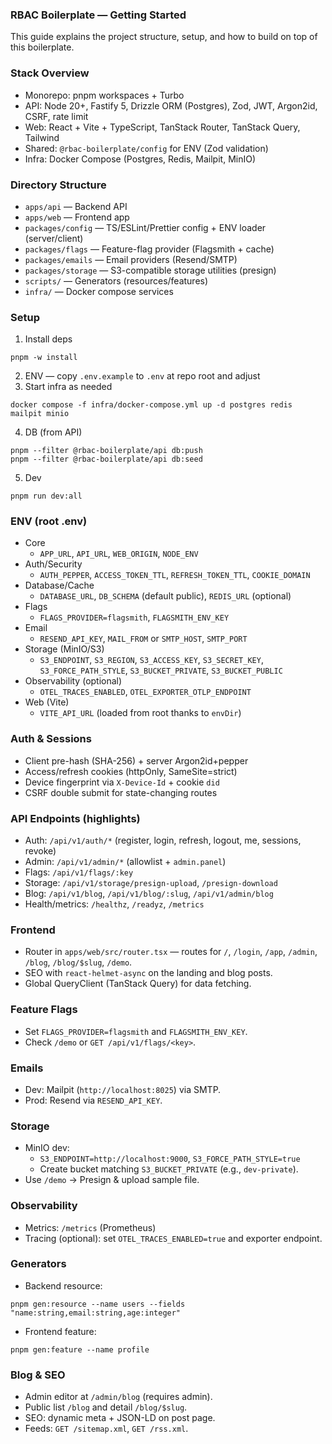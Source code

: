 ### RBAC Boilerplate — Getting Started

This guide explains the project structure, setup, and how to build on top of this boilerplate.

### Stack Overview

- Monorepo: pnpm workspaces + Turbo
- API: Node 20+, Fastify 5, Drizzle ORM (Postgres), Zod, JWT, Argon2id, CSRF, rate limit
- Web: React + Vite + TypeScript, TanStack Router, TanStack Query, Tailwind
- Shared: `@rbac-boilerplate/config` for ENV (Zod validation)
- Infra: Docker Compose (Postgres, Redis, Mailpit, MinIO)

### Directory Structure

- `apps/api` — Backend API
- `apps/web` — Frontend app
- `packages/config` — TS/ESLint/Prettier config + ENV loader (server/client)
- `packages/flags` — Feature-flag provider (Flagsmith + cache)
- `packages/emails` — Email providers (Resend/SMTP)
- `packages/storage` — S3-compatible storage utilities (presign)
- `scripts/` — Generators (resources/features)
- `infra/` — Docker compose services

### Setup

1. Install deps

```
pnpm -w install
```

2. ENV — copy `.env.example` to `.env` at repo root and adjust
3. Start infra as needed

```
docker compose -f infra/docker-compose.yml up -d postgres redis mailpit minio
```

4. DB (from API)

```
pnpm --filter @rbac-boilerplate/api db:push
pnpm --filter @rbac-boilerplate/api db:seed
```

5. Dev

```
pnpm run dev:all
```

### ENV (root .env)

- Core
  - `APP_URL`, `API_URL`, `WEB_ORIGIN`, `NODE_ENV`
- Auth/Security
  - `AUTH_PEPPER`, `ACCESS_TOKEN_TTL`, `REFRESH_TOKEN_TTL`, `COOKIE_DOMAIN`
- Database/Cache
  - `DATABASE_URL`, `DB_SCHEMA` (default public), `REDIS_URL` (optional)
- Flags
  - `FLAGS_PROVIDER=flagsmith`, `FLAGSMITH_ENV_KEY`
- Email
  - `RESEND_API_KEY`, `MAIL_FROM` or `SMTP_HOST`, `SMTP_PORT`
- Storage (MinIO/S3)
  - `S3_ENDPOINT`, `S3_REGION`, `S3_ACCESS_KEY`, `S3_SECRET_KEY`, `S3_FORCE_PATH_STYLE`, `S3_BUCKET_PRIVATE`, `S3_BUCKET_PUBLIC`
- Observability (optional)
  - `OTEL_TRACES_ENABLED`, `OTEL_EXPORTER_OTLP_ENDPOINT`
- Web (Vite)
  - `VITE_API_URL` (loaded from root thanks to `envDir`)

### Auth & Sessions

- Client pre-hash (SHA-256) + server Argon2id+pepper
- Access/refresh cookies (httpOnly, SameSite=strict)
- Device fingerprint via `X-Device-Id` + cookie `did`
- CSRF double submit for state-changing routes

### API Endpoints (highlights)

- Auth: `/api/v1/auth/*` (register, login, refresh, logout, me, sessions, revoke)
- Admin: `/api/v1/admin/*` (allowlist + `admin.panel`)
- Flags: `/api/v1/flags/:key`
- Storage: `/api/v1/storage/presign-upload`, `/presign-download`
- Blog: `/api/v1/blog`, `/api/v1/blog/:slug`, `/api/v1/admin/blog`
- Health/metrics: `/healthz`, `/readyz`, `/metrics`

### Frontend

- Router in `apps/web/src/router.tsx` — routes for `/`, `/login`, `/app`, `/admin`, `/blog`, `/blog/$slug`, `/demo`.
- SEO with `react-helmet-async` on the landing and blog posts.
- Global QueryClient (TanStack Query) for data fetching.

### Feature Flags

- Set `FLAGS_PROVIDER=flagsmith` and `FLAGSMITH_ENV_KEY`.
- Check `/demo` or `GET /api/v1/flags/<key>`.

### Emails

- Dev: Mailpit (`http://localhost:8025`) via SMTP.
- Prod: Resend via `RESEND_API_KEY`.

### Storage

- MinIO dev:
  - `S3_ENDPOINT=http://localhost:9000`, `S3_FORCE_PATH_STYLE=true`
  - Create bucket matching `S3_BUCKET_PRIVATE` (e.g., `dev-private`).
- Use `/demo` → Presign & upload sample file.

### Observability

- Metrics: `/metrics` (Prometheus)
- Tracing (optional): set `OTEL_TRACES_ENABLED=true` and exporter endpoint.

### Generators

- Backend resource:

```
pnpm gen:resource --name users --fields "name:string,email:string,age:integer"
```

- Frontend feature:

```
pnpm gen:feature --name profile
```

### Blog & SEO

- Admin editor at `/admin/blog` (requires admin).
- Public list `/blog` and detail `/blog/$slug`.
- SEO: dynamic meta + JSON-LD on post page.
- Feeds: `GET /sitemap.xml`, `GET /rss.xml`.
